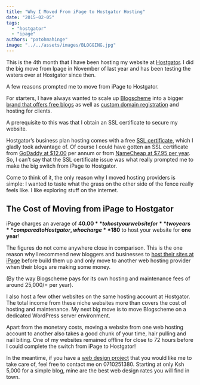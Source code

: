 ```yaml
---
title: "Why I Moved From iPage to Hostgator Hosting"
date: "2015-02-05"
tags: 
  - "hostgator"
  - "ipage"
authors: "patohmahinge"
image: "../../assets/images/BLOGGING.jpg"
---
```


This is the 4th month that I have been hosting my website at [Hostgator](https://mahinge.com/visit/Hostgator "Hostgator"). I did the big move from Ipage in November of last year and has been testing the waters over at Hostgator since then.

A few reasons prompted me to move from iPage to Hostgator.

For starters, I have always wanted to scale up [Blogscheme](https://mahinge.com/) into a bigger [brand that offers free blogs](https://mahinge.com/start-free-blog/ "Free blogs") as well as [custom domain registration](https://mahinge.com/kenyan-blog-domain-names-websites-sale/ "Domain registration") and hosting for clients.

A prerequisite to this was that I obtain an SSL certificate to secure my website.

Hostgator’s business plan hosting comes with a free [SSL certificate](https://mahinge.com/wp-content/uploads/2015/02/ssl-certificates-special.aspx "SSL Certificate"), which I gladly took advantage of. Of course I could have gotten an SSL certificate from [GoDaddy at $12.00](https://mahinge.com/wp-content/uploads/2015/02/godaddy.com) per annum or from [NameCheap at $7.95 per year](https://mahinge.com/visit/NameCheap). So, I can’t say that the SSL certificate issue was what really prompted me to make the big switch from iPage to Hostgator.

Come to think of it, the only reason why I moved hosting providers is simple: I wanted to taste what the grass on the other side of the fence really feels like. I like exploring stuff on the internet.

## The Cost of Moving from iPage to Hostgator

iPage charges an average of **$40.00** to host your website for **two years** compared to Hostgator, who charge **$180** to host your website for **one year**!

The figures do not come anywhere close in comparison. This is the one reason why I recommend new bloggers and businesses to [host their sites at iPage](https://mahinge.com/visit/ipage) before build them up and only move to another web hosting provider when their blogs are making some money.

(By the way Blogscheme pays for its own hosting and maintenance fees of around 25,000/= per year).

I also host a few other websites on the same hosting account at Hostgator. The total income from these niche websites more than covers the cost of hosting and maintenance. My next big move is to move Blogscheme on a dedicated WordPress server environment.

Apart from the monetary costs, moving a website from one web hosting account to another also takes a good chunk of your time, hair pulling and nail biting. One of my websites remained offline for close to 72 hours before I could complete the switch from iPage to Hostgator!

In the meantime, if you have a [web design project](https://mahinge.com/web-design-branding-services-kenya/ "web design in kenya") that you would like me to take care of, feel free to contact me on 0710251380. Starting at only Ksh 5,000 for a simple blog, mine are the best web design rates you will find in town.

